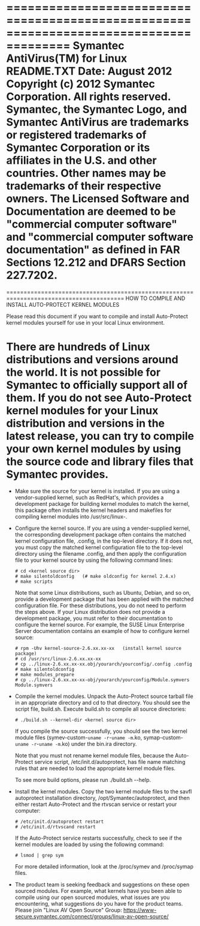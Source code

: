 =======================================================================================
Symantec AntiVirus(TM) for Linux README.TXT Date: August 2012 Copyright (c) 2012 Symantec Corporation. All rights reserved. Symantec, the Symantec Logo, and Symantec AntiVirus are trademarks or registered trademarks of Symantec Corporation or its affiliates in the U.S. and other countries. Other names may be trademarks of their respective owners. The Licensed Software and Documentation are deemed to be "commercial computer software" and "commercial computer software documentation" as defined in FAR Sections 12.212 and DFARS Section 227.7202.
=======================================================================================

========================================================================================
HOW TO COMPILE AND INSTALL AUTO-PROTECT KERNEL MODULES

Please read this document if you want to compile and install Auto-Protect kernel 
modules yourself for use in your local Linux environment.

There are hundreds of Linux distributions and versions around the world. It is not 
possible for Symantec to officially support all of them. If you do not see Auto-Protect 
kernel modules for your Linux distribution and versions in the latest release, you can 
try to compile your own kernel modules by using the source code and library files that 
Symantec provides. 
========================================================================================

 - Make sure the source for your kernel is installed. If you are using a vendor-supplied
   kernel, such as RedHat's, which provides a development package for building kernel
   modules to match the kernel, this package often installs the kernel headers 
   and makefiles for compiling kernel modules into /usr/src/linux-<kernel version>.

 - Configure the kernel source. If you are using a vender-supplied kernel, the 
   corresponding development package often contains the matched kernel configuration 
   file, .config, in the top-level directory. If it does not, you must copy the matched 
   kernel configuration file to the top-level directory using the filename .config, and 
   then apply the configuration file to your kernel source by using the following
   command lines:

       # cd <kernel source dir>
       # make silentoldconfig   (# make oldconfig for kernel 2.4.x)
       # make scripts

   Note that some Linux distributions, such as Ubuntu, Debian, and so on, provide a
   development package that has been applied with the matched configuration file. 
   For these distributions, you do not need to perform the steps above. If your Linux 
   distribution does not provide a development package, you must refer to their 
   documentation to configure the kernel source.  For example, the SUSE Linux Enterprise 
   Server documentation contains an example of how to configure kernel source:

       # rpm -Uhv kernel-source-2.6.xx.xx-xx   (install kernel source package)
       # cd /usr/src/linux-2.6.xx.xx-xx
       # cp ../linux-2.6.xx.xx-xx.obj/yourarch/yourconfig/.config .config 
       # make silentoldconfig
       # make modules_prepare
       # cp ../linux-2.6.xx.xx-xx-obj/yourarch/yourconfig/Module.symvers Module.symvers

 - Compile the kernel modules. Unpack the Auto-Protect source tarball file in an 
   appropriate directory and cd to that directory. You should see the script file, 
   build.sh. Execute build.sh to compile all source directories:

       # ./build.sh --kernel-dir <kernel source dir>
   
   If you compile the source successfully, you should see the two kernel module files 
   (symev-custom-`uname -r`-`uname -m`.ko, symap-custom-`uname -r`-`uname -m`.ko) under
   the bin.ira directory. 

   Note that you must not rename kernel module files, because the Auto-Protect service 
   script, /etc/init.d/autoprotect, has file name matching rules that are needed to load 
   the appropriate kernel module files.
   
   To see more build options, please run ./build.sh --help.

 - Install the kernel modules. Copy the two kernel module files to the savfl autoprotect 
   installation directory, /opt/Symantec/autoprotect, and then either restart 
   Auto-Protect and the rtvscan service or restart your computer:

       # /etc/init.d/autoprotect restart
       # /etc/init.d/rtvscand restart   

   If the Auto-Protect service restarts successfully, check to see if the kernel modules
   are loaded by using the following command:

       # lsmod | grep sym

   For more detailed information, look at the /proc/symev and /proc/symap files.

 - The product team is seeking feedback and suggestions on these open sourced modules.
   For example, what kernels have you been able to compile using our open sourced modules,
   what issues are you encountering, what suggestions do you have for the product teams.
   Please join "Linux AV Open Source" Group:
   https://www-secure.symantec.com/connect/groups/linux-av-open-source/
